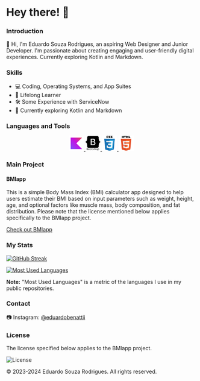 # Hey there! 👋

### Introduction

🚀 Hi, I'm Eduardo Souza Rodrigues, an aspiring Web Designer and Junior Developer. I'm passionate about creating engaging and user-friendly digital experiences. Currently exploring Kotlin and Markdown.

### Skills

- 💻 Coding, Operating Systems, and App Suites
- 🌟 Lifelong Learner
- 🛠 Some Experience with ServiceNow
- 🚧 Currently exploring Kotlin and Markdown

### Languages and Tools

<p align="center">
  <a href="https://kotlinlang.org/" target="_blank" rel="noreferrer">
    <img src="https://raw.githubusercontent.com/devicons/devicon/master/icons/kotlin/kotlin-original.svg" alt="kotlin" width="40" height="40"/>
  </a>
  <a href="https://getbootstrap.com" target="_blank" rel="noreferrer">
    <img src="https://raw.githubusercontent.com/devicons/devicon/master/icons/bootstrap/bootstrap-plain-wordmark.svg" alt="bootstrap" width="40" height="40"/>
  </a>
  <a href="https://www.w3schools.com/css/" target="_blank" rel="noreferrer">
    <img src="https://raw.githubusercontent.com/devicons/devicon/master/icons/css3/css3-original-wordmark.svg" alt="css3" width="40" height="40"/>
  </a>
  <a href="https://www.w3.org/html/" target="_blank" rel="noreferrer">
    <img src="https://raw.githubusercontent.com/devicons/devicon/master/icons/html5/html5-original-wordmark.svg" alt="html5" width="40" height="40"/>
  </a>
</p>

### Main Project

#### BMIapp

This is a simple Body Mass Index (BMI) calculator app designed to help users estimate their BMI based on input parameters such as weight, height, age, and optional factors like muscle mass, body composition, and fat distribution. Please note that the license mentioned below applies specifically to the BMIapp project.

[Check out BMIapp](https://github.com/eduardo2580/BMIapp)

### My Stats

[![GitHub Streak](http://github-readme-streak-stats.herokuapp.com?user=eduardo2580&theme=dark&background=000000)](https://git.io/streak-stats)

[![Most Used Languages](https://github-readme-stats.vercel.app/api/top-langs/?username=eduardo2580&layout=compact&theme=vision-friendly-dark)](https://github.com/anuraghazra/github-readme-stats)

**Note:** "Most Used Languages" is a metric of the languages I use in my public repositories.

### Contact

📷 Instagram: [@eduardobenattii](https://www.instagram.com/eduardobenattii/)

### License

The license specified below applies to the BMIapp project.

![License](https://img.shields.io/badge/License-MIT-green.svg)

© 2023-2024 Eduardo Souza Rodrigues. All rights reserved.
